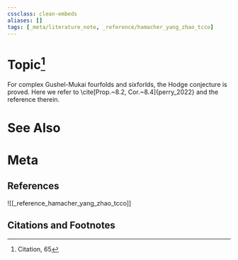 ```yaml
---
cssclass: clean-embeds
aliases: []
tags: [_meta/literature_note, _reference/hamacher_yang_zhao_tcco]
---
```

# Topic[^1]

 





For complex Gushel-Mukai fourfolds and sixforlds, the Hodge conjecture is proved. Here we refer to \cite[Prop.~8.2, Cor.~8.4]{perry_2022} and the reference therein.



# See Also

# Meta
## References
![[_reference_hamacher_yang_zhao_tcco]]


## Citations and Footnotes
[^1]: Citation, 65
